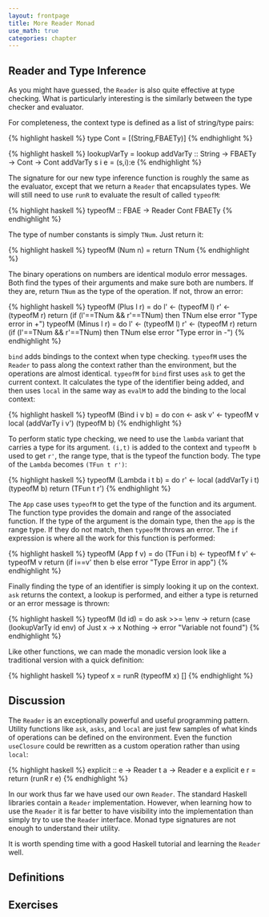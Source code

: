 ```yaml
---
layout: frontpage
title: More Reader Monad
use_math: true
categories: chapter
---
```


## Reader and Type Inference

As you might have guessed, the `Reader` is also quite effective at type checking.  What is particularly interesting is the similarly between the type checker and evaluator.

For completeness, the context type is defined as a list of string/type pairs:

{% highlight haskell %}
type Cont = [(String,FBAETy)]
{% endhighlight %}

{% highlight haskell %}
lookupVarTy = lookup
addVarTy :: String -> FBAETy -> Cont -> Cont
addVarTy s i e = (s,i):e
{% endhighlight %}

The signature for our new type inference function is roughly the same as the evaluator, except that we return a `Reader` that encapsulates types.  We will still need to use `runR` to evaluate the result of called `typeofM`:

{% highlight haskell %}
typeofM :: FBAE -> Reader Cont FBAETy
{% endhighlight %}

The type of number constants is simply `TNum`.  Just return it:

{% highlight haskell %}
typeofM (Num n) = return TNum
{% endhighlight %}

The binary operations on numbers are identical modulo error messages.  Both find the types of their arguments and make sure both are numbers.  If they are, return `TNum` as the type of the operation.  If not, throw an error:

{% highlight haskell %}
typeofM (Plus l r) = do
  l' <- (typeofM l)
  r' <- (typeofM r)
  return (if (l'==TNum && r'==TNum) then TNum else error "Type error in +")
typeofM (Minus l r) = do
  l' <- (typeofM l)
  r' <- (typeofM r)
  return (if (l'==TNum && r'==TNum) then TNum else error "Type error in -")
{% endhighlight %}

`bind` adds bindings to the context when type checking.  `typeofM` uses the `Reader` to pass along the context rather than the environment, but the operations are almost identical.  `typeofM` for `bind` first uses `ask` to get the current context.  It calculates the type of the identifier being added, and then uses `local` in the same way as `evalM` to add the binding to the local context:

{% highlight haskell %}
typeofM (Bind i v b) = do
  con <- ask
  v' <- typeofM v
  local (addVarTy i v') (typeofM b)
{% endhighlight %}

To perform static type checking, we need to use the `lambda` variant that carries a type for its argument.  `(i,t)` is added to the context and `typeofM b` used to get `r'`, the range type, that is the typeof the function body.  The type of the `Lambda` becomes `(TFun t r')`:

{% highlight haskell %}
typeofM (Lambda i t b) = do
  r' <- local (addVarTy i t) (typeofM b)
  return (TFun t r')
{% endhighlight %}

The `App` case uses `typeofM` to get the type of the function and its argument.  The function type provides the domain and range of the associated function.  If the type of the argument is the domain type, then the `app` is the range type.  If they do not match, then `typeofM` throws an error.  The `if` expression is where all the work for this function is performed:

{% highlight haskell %}
typeofM (App f v) = do
  (TFun i b) <- typeofM f
  v' <- typeofM v
  return (if i==v' then b else error "Type Error in app")
{% endhighlight %}

Finally finding the type of an identifier is simply looking it up on the context.  `ask` returns the context, a lookup is performed, and either a type is returned or an error message is thrown:

{% highlight haskell %}
typeofM (Id id) = do
  ask >>= \env -> return (case (lookupVarTy id env) of
                            Just x -> x
                            Nothing -> error "Variable not found")
{% endhighlight %}

Like other functions, we can made the monadic version look like a traditional version with a quick definition:

{% highlight haskell %}
typeof x = runR (typeofM x) []
{% endhighlight %}

## Discussion

The `Reader` is an exceptionally powerful and useful programming pattern.  Utility functions like `ask`, `asks`, and `local` are just  few samples of what kinds of operations can be defined on the environment.  Even the function `useClosure` could be rewritten as a  custom operation rather than using `local`:

{% highlight haskell %}
explicit :: e -> Reader t a -> Reader e a
explicit e r = return (runR r e)
{% endhighlight %}

In our work thus far we have used our own `Reader`.  The standard Haskell libraries contain a `Reader` implementation.  However, when learning how to use the `Reader` it is far better to have visibility into the implementation than simply try to use the `Reader` interface.  Monad type signatures are not enough to understand their utility.

It is worth spending time with a good Haskell tutorial and learning the `Reader` well.

## Definitions

## Exercises
